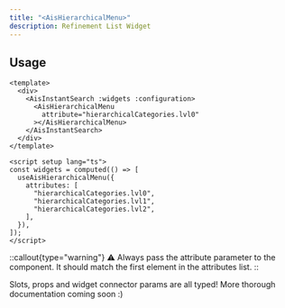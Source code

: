 ```yaml
---
title: "<AisHierarchicalMenu>"
description: Refinement List Widget
---
```


## Usage

```vue [MySearchExperience.vue]
<template>
  <div>
    <AisInstantSearch :widgets :configuration>
      <AisHierarchicalMenu
        attribute="hierarchicalCategories.lvl0"
      ></AisHierarchicalMenu>
    </AisInstantSearch>
  </div>
</template>

<script setup lang="ts">
const widgets = computed(() => [
  useAisHierarchicalMenu({
    attributes: [
      "hierarchicalCategories.lvl0",
      "hierarchicalCategories.lvl1",
      "hierarchicalCategories.lvl2",
    ],
  }),
]);
</script>
```

::callout{type="warning"}
⚠️ Always pass the attribute parameter to the component. It should match the first element in the attributes list.
::

Slots, props and widget connector params are all typed!
More thorough documentation coming soon :)
